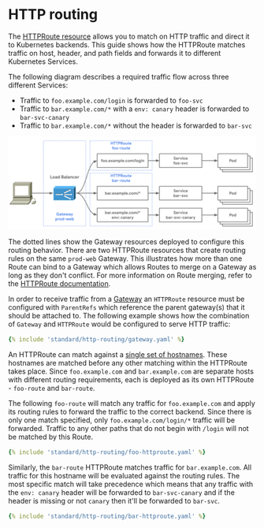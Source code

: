 # HTTP routing

The [HTTPRoute resource](../api-types/httproute.md) allows you to match on HTTP traffic and
direct it to Kubernetes backends. This guide shows how the HTTPRoute matches
traffic on host, header, and path fields and forwards it to different
Kubernetes Services.

The following diagram describes a required traffic flow across three different
Services:

- Traffic to `foo.example.com/login` is forwarded to `foo-svc`
- Traffic to `bar.example.com/*` with a `env: canary` header is forwarded
to `bar-svc-canary`
- Traffic to `bar.example.com/*` without the header is forwarded to `bar-svc`

![HTTP Routing](../images/http-routing.png)

The dotted lines show the Gateway resources deployed to configure this routing
behavior. There are two HTTPRoute resources that create routing rules on the
same `prod-web` Gateway. This illustrates how more than one Route can bind to a
Gateway which allows Routes to merge on a Gateway as long as they don't
conflict. For more information on Route merging, refer to the [HTTPRoute
documentation](../api-types/httproute.md#merging).

In order to receive traffic from a [Gateway][gateway] an `HTTPRoute` resource
must be configured with `ParentRefs` which reference the parent gateway(s) that it
should be attached to. The following example shows how the combination
of `Gateway` and `HTTPRoute` would be configured to serve HTTP traffic:

```yaml
{% include 'standard/http-routing/gateway.yaml' %}
```

An HTTPRoute can match against a [single set of hostnames][spec].
These hostnames are matched before any other matching within the HTTPRoute takes
place. Since `foo.example.com` and `bar.example.com` are separate hosts with
different routing requirements, each is deployed as its own HTTPRoute -
`foo-route` and `bar-route`.

The following `foo-route` will match any traffic for `foo.example.com` and apply
its routing rules to forward the traffic to the correct backend. Since there is
only one match specified, only `foo.example.com/login/*` traffic will be
forwarded. Traffic to any other paths that do not begin with `/login` will not
be matched by this Route.

```yaml
{% include 'standard/http-routing/foo-httproute.yaml' %}
```

Similarly, the `bar-route` HTTPRoute matches traffic for `bar.example.com`. All
traffic for this hostname will be evaluated against the routing rules. The most
specific match will take precedence which means that any traffic with the `env:
canary` header will be forwarded to `bar-svc-canary` and if the header is
missing or not `canary` then it'll be forwarded to `bar-svc`.

```yaml
{% include 'standard/http-routing/bar-httproute.yaml' %}
```

[gateway]: ../reference/spec.md#gateway.networking.k8s.io/v1.Gateway
[spec]: ../reference/spec.md#gateway.networking.k8s.io/v1.HTTPRouteSpec
[svc]:https://kubernetes.io/docs/concepts/services-networking/service/
